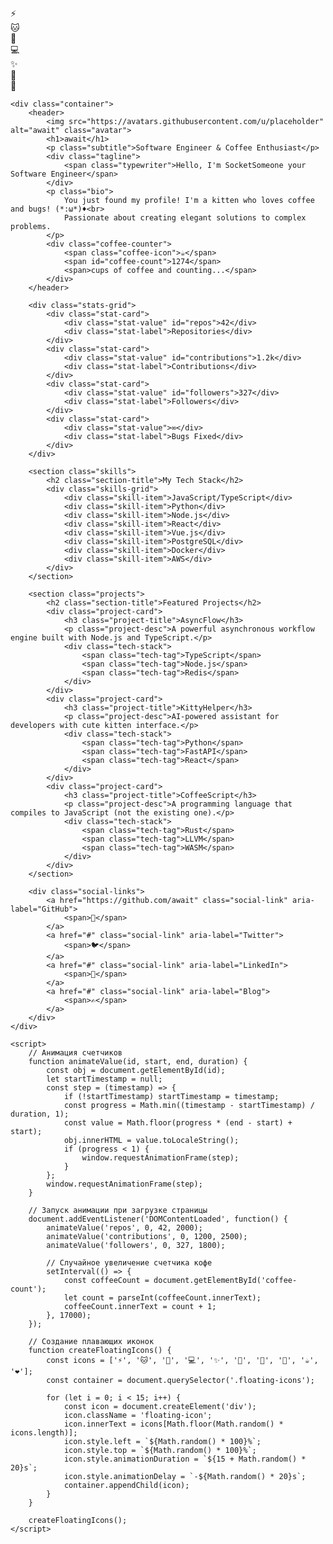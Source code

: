 
<head>
<link rel="stylesheet" href="styles.css">
</head>
    <div class="floating-icons">
        <div class="floating-icon" style="top: 10%; left: 5%;">⚡</div>
        <div class="floating-icon" style="top: 20%; left: 90%;">🐱</div>
        <div class="floating-icon" style="top: 40%; left: 15%;">🚀</div>
        <div class="floating-icon" style="top: 60%; left: 80%;">💻</div>
        <div class="floating-icon" style="top: 80%; left: 10%;">✨</div>
        <div class="floating-icon" style="top: 30%; left: 70%;">🔧</div>
        <div class="floating-icon" style="top: 70%; left: 30%;">🎯</div>
    </div>
    
    <div class="container">
        <header>
            <img src="https://avatars.githubusercontent.com/u/placeholder" alt="await" class="avatar">
            <h1>await</h1>
            <p class="subtitle">Software Engineer & Coffee Enthusiast</p>
            <div class="tagline">
                <span class="typewriter">Hello, I'm SocketSomeone your Software Engineer</span>
            </div>
            <p class="bio">
                You just found my profile! I'm a kitten who loves coffee and bugs! (*:ω*)♦<br>
                Passionate about creating elegant solutions to complex problems.
            </p>
            <div class="coffee-counter">
                <span class="coffee-icon">☕</span>
                <span id="coffee-count">1274</span>
                <span>cups of coffee and counting...</span>
            </div>
        </header>
        
        <div class="stats-grid">
            <div class="stat-card">
                <div class="stat-value" id="repos">42</div>
                <div class="stat-label">Repositories</div>
            </div>
            <div class="stat-card">
                <div class="stat-value" id="contributions">1.2k</div>
                <div class="stat-label">Contributions</div>
            </div>
            <div class="stat-card">
                <div class="stat-value" id="followers">327</div>
                <div class="stat-label">Followers</div>
            </div>
            <div class="stat-card">
                <div class="stat-value">∞</div>
                <div class="stat-label">Bugs Fixed</div>
            </div>
        </div>
        
        <section class="skills">
            <h2 class="section-title">My Tech Stack</h2>
            <div class="skills-grid">
                <div class="skill-item">JavaScript/TypeScript</div>
                <div class="skill-item">Python</div>
                <div class="skill-item">Node.js</div>
                <div class="skill-item">React</div>
                <div class="skill-item">Vue.js</div>
                <div class="skill-item">PostgreSQL</div>
                <div class="skill-item">Docker</div>
                <div class="skill-item">AWS</div>
            </div>
        </section>
        
        <section class="projects">
            <h2 class="section-title">Featured Projects</h2>
            <div class="project-card">
                <h3 class="project-title">AsyncFlow</h3>
                <p class="project-desc">A powerful asynchronous workflow engine built with Node.js and TypeScript.</p>
                <div class="tech-stack">
                    <span class="tech-tag">TypeScript</span>
                    <span class="tech-tag">Node.js</span>
                    <span class="tech-tag">Redis</span>
                </div>
            </div>
            <div class="project-card">
                <h3 class="project-title">KittyHelper</h3>
                <p class="project-desc">AI-powered assistant for developers with cute kitten interface.</p>
                <div class="tech-stack">
                    <span class="tech-tag">Python</span>
                    <span class="tech-tag">FastAPI</span>
                    <span class="tech-tag">React</span>
                </div>
            </div>
            <div class="project-card">
                <h3 class="project-title">CoffeeScript</h3>
                <p class="project-desc">A programming language that compiles to JavaScript (not the existing one).</p>
                <div class="tech-stack">
                    <span class="tech-tag">Rust</span>
                    <span class="tech-tag">LLVM</span>
                    <span class="tech-tag">WASM</span>
                </div>
            </div>
        </section>
        
        <div class="social-links">
            <a href="https://github.com/await" class="social-link" aria-label="GitHub">
                <span>🐙</span>
            </a>
            <a href="#" class="social-link" aria-label="Twitter">
                <span>🐦</span>
            </a>
            <a href="#" class="social-link" aria-label="LinkedIn">
                <span>💼</span>
            </a>
            <a href="#" class="social-link" aria-label="Blog">
                <span>✍️</span>
            </a>
        </div>
    </div>

    <script>
        // Анимация счетчиков
        function animateValue(id, start, end, duration) {
            const obj = document.getElementById(id);
            let startTimestamp = null;
            const step = (timestamp) => {
                if (!startTimestamp) startTimestamp = timestamp;
                const progress = Math.min((timestamp - startTimestamp) / duration, 1);
                const value = Math.floor(progress * (end - start) + start);
                obj.innerHTML = value.toLocaleString();
                if (progress < 1) {
                    window.requestAnimationFrame(step);
                }
            };
            window.requestAnimationFrame(step);
        }
        
        // Запуск анимации при загрузке страницы
        document.addEventListener('DOMContentLoaded', function() {
            animateValue('repos', 0, 42, 2000);
            animateValue('contributions', 0, 1200, 2500);
            animateValue('followers', 0, 327, 1800);
            
            // Случайное увеличение счетчика кофе
            setInterval(() => {
                const coffeeCount = document.getElementById('coffee-count');
                let count = parseInt(coffeeCount.innerText);
                coffeeCount.innerText = count + 1;
            }, 17000);
        });
        
        // Создание плавающих иконок
        function createFloatingIcons() {
            const icons = ['⚡', '🐱', '🚀', '💻', '✨', '🔧', '🎯', '🐞', '☕', '❤️'];
            const container = document.querySelector('.floating-icons');
            
            for (let i = 0; i < 15; i++) {
                const icon = document.createElement('div');
                icon.className = 'floating-icon';
                icon.innerText = icons[Math.floor(Math.random() * icons.length)];
                icon.style.left = `${Math.random() * 100}%`;
                icon.style.top = `${Math.random() * 100}%`;
                icon.style.animationDuration = `${15 + Math.random() * 20}s`;
                icon.style.animationDelay = `-${Math.random() * 20}s`;
                container.appendChild(icon);
            }
        }
        
        createFloatingIcons();
    </script>
</body>
</html>
